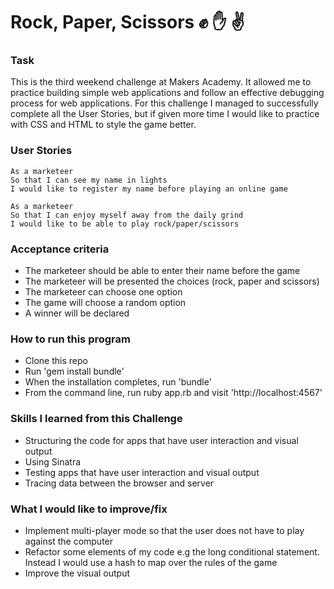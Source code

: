 # Rock, Paper, Scissors :fist: :raised_hand: :v:



### Task
This is the  third weekend challenge at Makers Academy. It allowed  me to practice building simple web applications and follow an effective debugging process for web applications. For this challenge I managed to successfully complete all the User Stories, but if given more time I would like to practice with CSS and HTML to style the game better.


### User Stories
```
As a marketeer
So that I can see my name in lights
I would like to register my name before playing an online game

As a marketeer
So that I can enjoy myself away from the daily grind
I would like to be able to play rock/paper/scissors
```

### Acceptance criteria
* The marketeer should be able to enter their name before the game
* The marketeer will be presented the choices (rock, paper and scissors)
* The marketeer can choose one option
* The game will choose a random option
* A winner will be declared


### How to run this program
* Clone this repo
* Run 'gem install bundle'
* When the installation completes, run 'bundle'
* From the command line, run ruby app.rb and visit 'http://localhost:4567'


### Skills I learned from this Challenge
* Structuring the code for apps that have user interaction and visual output
* Using Sinatra
* Testing apps that have user interaction and visual output
* Tracing data between the browser and server


### What I would like to improve/fix
* Implement multi-player mode so that the user does not have to play against the computer
* Refactor some elements of my code e.g the long conditional statement. Instead I would use a hash to map over the rules of the game
* Improve the visual output
